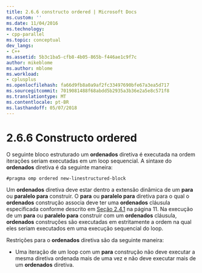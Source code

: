 ```yaml
---
title: 2.6.6 constructo ordered | Microsoft Docs
ms.custom: ''
ms.date: 11/04/2016
ms.technology:
- cpp-parallel
ms.topic: conceptual
dev_langs:
- C++
ms.assetid: 5b3c1ba5-cfb8-4b05-865b-f446ae1c9f7c
author: mikeblome
ms.author: mblome
ms.workload:
- cplusplus
ms.openlocfilehash: fa66d9fb8a0a9af2fc33497690bfe67a3ea5d717
ms.sourcegitcommit: 7019081488f68abdd5b2935a3b36e2a5e8c571f8
ms.translationtype: MT
ms.contentlocale: pt-BR
ms.lasthandoff: 05/07/2018
---
```

# <a name="266-ordered-construct"></a>2.6.6 Constructo ordered
O seguinte bloco estruturado um **ordenados** diretiva é executada na ordem iterações seriam executadas em um loop sequencial. A sintaxe do **ordenados** diretiva é da seguinte maneira:  
  
```  
#pragma omp ordered new-linestructured-block  
```  
  
 Um **ordenados** diretiva deve estar dentro a extensão dinâmica de um **para** ou **paralelo para** construir. O **para** ou **paralelo para** diretiva para o qual o **ordenados** construção associa deve ter uma **ordenados** cláusula especificada conforme descrito em [Seção 2.4.1](../../parallel/openmp/2-4-1-for-construct.md) na página 11. Na execução de um **para** ou **paralelo para** construir com um **ordenados** cláusula, **ordenados** construções são executadas em estritamente a ordem na qual eles seriam executados em uma execução sequencial do loop.  
  
 Restrições para o **ordenados** diretiva são da seguinte maneira:  
  
-   Uma iteração de um loop com um **para** construção não deve executar a mesma diretiva ordenada mais de uma vez e não deve executar mais de um **ordenados** diretiva.